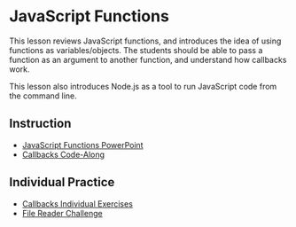 # JavaScript Functions
This lesson reviews JavaScript functions, and introduces the idea of using functions as variables/objects. The students should be able to pass a function as an argument to another function, and understand how callbacks work.

This lesson also introduces Node.js as a tool to run JavaScript code from the command line.

## Instruction
- [JavaScript Functions PowerPoint](JavaScriptFunctions.pptx)
- [Callbacks Code-Along](CallbacksCodeAlong.md)

## Individual Practice
- [Callbacks Individual Exercises](CallbacksIndividualExercises.md)
- [File Reader Challenge](FileReaderChallenge.md)